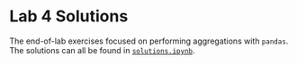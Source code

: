 # Lab 4 Solutions

The end-of-lab exercises focused on performing aggregations with `pandas`. The solutions can all be found in [`solutions.ipynb`](./solutions.ipynb).
